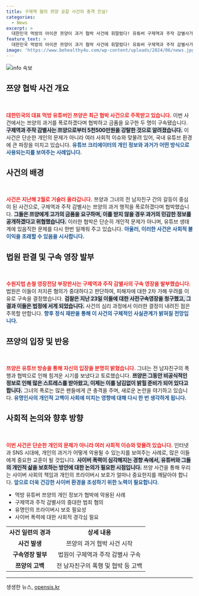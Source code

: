```yaml
---
title: 구제역 혐의 쯔양 공갈 사건의 충격 진실!
categories:
  - News
excerpt: >
  대한민국 먹방의 아이콘 쯔양이 과거 협박 사건에 휘말렸다! 유튜버 구제역과 주작 감별사가 그를 협박해 돈을 갈취한 혐의로 구속됐다. 사건의 전모와 충격적인 진실을 지금 확인해보세요!
feature_text: >
  대한민국 먹방의 아이콘 쯔양이 과거 협박 사건에 휘말렸다! 유튜버 구제역과 주작 감별사가 그를 협박해 돈을 갈취한 혐의로 구속됐다. 사건의 전모와 충격적인 진실을 지금 확인해보세요!
image: 'https://www.behealthy4u.com/wp-content/uploads/2024/06/news.jpg'
---
```


<p><img src="https://www.behealthy4u.com/wp-content/uploads/2024/06/news.jpg" alt="info 속보" /></p>

<h2 data-ke-size="size26">쯔양 협박 사건 개요</h2>  

<p data-ke-size="size16">&nbsp;</p>  

<p><b><span style="color: #ee2323;">대한민국의 대표 먹방 유튜버인 쯔양은 최근 협박 사건으로 주목받고 있습니다.</span></b> 이번 사건에서는 쯔양의 과거를 폭로하겠다며 협박하고 금품을 요구한 두 명이 구속됐습니다. <b><span style="background-color: #21538527;">구제역과 주작 감별사는 쯔양으로부터 5천500만원을 강탈한 것으로 알려졌습니다.</span></b> 이 사건은 단순한 개인의 문제가 아니라 여러 사회적 이슈와 맞물려 있어, 국내 유튜브 환경에 큰 파장을 미치고 있습니다. <b><span style="color: #1a5490;">유튜브 크리에이터의 개인 정보와 과거가 어떤 방식으로 사용되는지를 보여주는 사례입니다.</span></b></p>

<h2 data-ke-size="size26">사건의 배경</h2>  

<p data-ke-size="size16">&nbsp;</p>  

<p><b><span style="color: #ee2323;">사건은 지난해 2월로 거슬러 올라갑니다.</span></b> 쯔양과 그녀의 전 남자친구 간의 갈등이 중심이 된 사건으로, 구제역과 주작 감별사는 쯔양의 과거 행적을 폭로하겠다며 협박했습니다. <b><span style="background-color: #21538527;">그들은 쯔양에게 고가의 금품을 요구하며, 이를 받지 않을 경우 과거의 민감한 정보를 공개하겠다고 위협했습니다.</span></b> 이러한 협박은 단순히 개인적 문제가 아니며, 유튜브 생태계에 있음직한 문제를 다시 한번 일깨워 주고 있습니다. <b><span style="color: #1a5490;">아울러, 이러한 사건은 사회적 불이익을 초래할 수 있음을 시사합니다.</span></b></p>

<h2 data-ke-size="size26">법원 판결 및 구속 영장 발부</h2>  

<p data-ke-size="size16">&nbsp;</p>  

<p><b><span style="color: #ee2323;">수원지법 손철 영장전담 부장판사는 구제역과 주작 감별사의 구속 영장을 발부했습니다.</span></b> 법원은 이들이 저지른 혐의가 중대하다고 판단하여, 피해자에 대한 2차 가해 우려를 이유로 구속을 결정했습니다. <b><span style="background-color: #21538527;">검찰은 지난 23일 이들에 대한 사전구속영장을 청구했고, 그 결과 이들은 법정에 서게 되었습니다.</span></b> 사건의 심리 과정에서 이러한 결정이 내려진 점은 주목할 만합니다. <b><span style="color: #1a5490;">향후 정식 재판을 통해 이 사건의 구체적인 사실관계가 밝혀질 전망입니다.</span></b></p>

<h2 data-ke-size="size26">쯔양의 입장 및 반응</h2>  

<p data-ke-size="size16">&nbsp;</p>  

<p><b><span style="color: #ee2323;">쯔양은 유튜브 방송을 통해 자신의 입장을 분명히 밝혔습니다.</span></b> 그녀는 전 남자친구의 폭행과 협박으로 인해 힘겨운 시기를 보냈다고 토로했습니다. <b><span style="background-color: #21538527;">쯔양은 그동안 비공식적인 정보로 인해 많은 스트레스를 받아왔고, 이제는 이를 남김없이 밝힐 준비가 되어 있다고 합니다.</span></b> 그녀의 폭로는 많은 팬들에게 큰 충격을 주며, 새로운 논란을 야기하고 있습니다. <b><span style="color: #1a5490;">유명인사의 개인적 고백이 사회에 미치는 영향에 대해 다시 한 번 생각하게 됩니다.</span></b></p>

<h2 data-ke-size="size26">사회적 논의와 향후 방향</h2>  

<p data-ke-size="size16">&nbsp;</p>  

<p><b><span style="color: #ee2323;">이번 사건은 단순한 개인의 문제가 아니라 여러 사회적 이슈와 맞물려 있습니다.</span></b> 인터넷과 SNS 시대에, 개인의 과거가 어떻게 악용될 수 있는지를 보여주는 사례로, 많은 이들에게 중요한 교훈이 될 것입니다. <b><span style="background-color: #21538527;">사이버 폭력이 심각해지는 경향 속에서, 유튜버와 그들의 개인적 삶을 보호하는 방안에 대한 논의가 필요한 시점입니다.</span></b> 쯔양 사건을 통해 우리는 사이버 사회의 책임과 개인의 프라이버시 보호가 얼마나 중요한지를 깨달아야 합니다. <b><span style="color: #1a5490;">앞으로 더욱 건강한 사이버 환경을 조성하기 위한 노력이 필요합니다.</span></b></p>

<p data-ke-size="size16"></p>  

<ul>  
<li>먹방 유튜버 쯔양의 개인 정보가 협박에 악용된 사례</li>  
<li>구제역과 주작 감별사의 중대한 범죄 혐의</li>  
<li>유명인의 프라이버시 보호 필요성</li>  
<li>사이버 폭력에 대한 사회적 경각심 필요</li>  
</ul>  

<p data-ke-size="size16"></p>  

<table style="width: 100%; border-collapse: collapse;">  
<tr>  
<td style="text-align: center; height: 17px;"><b>사건 일련의 경과</b></td>  
<td style="text-align: center; height: 17px;"><b>상세 내용</b></td>  
</tr>  
<tr>  
<td style="text-align: center; height: 17px;"><b>사건 발생</b></td>  
<td style="text-align: center; height: 17px;">쯔양의 과거 협박 사건 시작</td>  
</tr>  
<tr>  
<td style="text-align: center; height: 17px;"><b>구속영장 발부</b></td>  
<td style="text-align: center; height: 17px;">법원이 구제역과 주작 감별사 구속</td>  
</tr>  
<tr>  
<td style="text-align: center; height: 17px;"><b>쯔양의 고백</b></td>  
<td style="text-align: center; height: 17px;">전 남자친구의 폭행 및 협박 등 고백</td>  
</tr>  
</table>  

<hr>  

<p data-ke-size="size16"></p>
생생한 뉴스, <a href="https://opensis.kr" rel="dofollow">opensis.kr</a>


